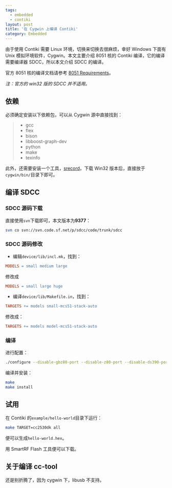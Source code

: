 ```yaml
---
tags:
  - embedded
  - contiki
layout: post
title: '在 Cygwin 上编译 Contiki'
category: Embedded
---
```

由于使用 Contiki 需要 Linux 环境，切换来切换去很麻烦，幸好 Windows 下面有 Unix 模拟环境软件，Cygwin。本文主要介绍 8051 核的 Contiki 编译，它的编译需要编译器 SDCC，所以本文介绍 SDCC 的编译。

<!--more-->

官方 8051 核的编译文档请参考 [8051 Requirements](https://github.com/contiki-os/contiki/wiki/8051-Requirements)。

*注：官方的 win32 版的 SDCC 并不适用。*

## 依赖

必须确定安装以下依赖包，可以从 Cygwin 源中直接找到：

 > * gcc
 > * flex
 > * bison
 > * libboost-graph-dev
 > * python
 > * make
 > * texinfo

此外，还需要安装一个工具，[srecord](http://srecord.sourceforge.net/)，下载 Win32 版本后，直接放于`cygwin/bin/`目录下即可。

## 编译 SDCC

### SDCC 源码下载

直接使用`svn`下载即可，本文版本为**9377**：

```sh
svn co svn://svn.code.sf.net/p/sdcc/code/trunk/sdcc
```

### SDCC 源码修改

 * 编辑`device/lib/incl.mk`，找到：
 
 ```makefile
 MODELS = small medium large
 ```
 
 修改成
 
 ```makefile
 MODELS = small large huge
 ```
 
 * 编译`device/lib/Makefile.in`，找到：
 
 ```makefile
 TARGETS += models small-mcs51-stack-auto
 ```
 
 修改成：
 
 ```makefile
 TARGETS += models model-mcs51-stack-auto
 ```

### 编译

进行配置：

```sh
./configure --disable-gbz80-port --disable-z80-port --disable-ds390-port --disable-ds400-port --disable-pic14-port --disable-pic16-port --disable-hc08-port --disable-r2k-port --disable-z180-port --disable-sdcdb --disable-ucsim
```

编译并安装：

```sh
make
make install
```

## 试用

在 Contiki 的`example/hello-world`目录下运行：

```sh
make TARGET=cc2530dk all
```

便可以生成`hello-world.hex`。

用 SmartRF Flash 工具便可以下载。

## 关于编译 cc-tool

还是别折腾了，因为 cygwin 下，libusb 不支持。